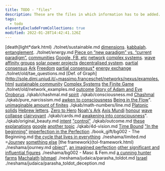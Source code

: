 ```yaml
---
title: TODO - "files"
description: These are the files in which information has to be added.
tags:
  - todo
eleventyExcludeFromCollections: true
modified: 2022-01-28T14:42:41.126Z
---
```


[death]light*dark.html)
./tolnet/sustainable.md
[dimensions](dimensions.html).
[kabbalah](kabbalah_intro.html).
[entanglement](entanglement.html).
./tolnet/energy.md
[Piece on “new paradigm” vs. “current paradigm”.](paradigm_shift.html)
[communities](sustainable.html)
[Google, FB, etc](cloud.html)
[network](networks.html)
[complex systems](systems.html).
[wave](waves.html)
[affinity groups](affinity_groups.html)
[solar power projects](new_energy.html)
[decentralised system](descentralised.html).
[partial consensus](partial_consensus.html)
[Ark](ark.html)
[Freedom](freedom.html)
[partial consensus*](consensus.html)
[energy exchange](energy_exchange.html)
./tolnet/old/tae_questions.md
[Def. of Graph](http://sole.dimi.uniud.it/~massimo.franceschet/networks/nexus/examples.html
[sustainable community](sustainable.html)
[Complex Systems](complexity.html#systems)
[the Finite Game](in-finite_game.html)
./tolnet/old/network_examples.md
[outcome](intention.html)
[Story of Adam and Eve](adam_eve.html)
[Oroborus](oroborus.html)
./qkab/chashmal.md
[spirit](spirit.html)
./qkab/consciousness.md
[Chashmal](./chashmal.md)
./qkab/pure_narcissism.md
[awken to consciousness](../consciousness.md)
[Being in the Flow](../flow.html)".
[unimaginable amount of finites](infinity.html)
./qkab/math-numbers/line.md
[Platonic solids](platonic_solids.html)
[Hebrew letters](hebrew.html).
[Zero to Hero](zero2one.html)
[Noah's Ark](noah_ark.html)
[Axis Mundi](axis_mundi.html)
[honour](honour.html)
[wave collapse](wave_collapse.html)
[clairvoyant](clairvoyant.html)
./qkab/cards.md
[awakening into consciousness](../consciousness.md)".
./qkab/original_beauty.md
[intent](intention.html)
["control"](control.html)
./qkab/outcome.md
[these explanations](dimensions.html)
[google](https://duckduckgo.com/....)
[another topic](neshama.html)
./qkab/4d-vision.md
[Time Bound](time.html)
["In the beginning"](beginning.html)
[imperfection in the Perfection](perfect.html)
./book_gift/bg002 - The Beginning.md
[the cycle that lives in everything](oroborus.html)
./neshama/limited.md
=[Journey](../tolnet/organisations.md#our-journey)
[something else](sitra_achara.html)
[the framework)(tol-framework.html)
./neshama/journey.md
[object](objectification.html)",
[an imagined perfection](superior_man.html)
[other significant and influential figures](golden_shadow.html)
./neshama/bg002 - Masc & Fem.md
[a cunning hunter](./parasha_toldot_fnotes.md#the-palace-and-the-pigeons)
[farms](./parasha_toldot_fnotes.md#the-faith-of-the-farmer)
[Machalath](./parasha_toldot_fnotes.md#life-on-the-inside)
[Ishmael](https://www.chabad.org/library/article_cdo/aid/2747610/jewish/Ishmael-Abrahams-Other-Son.htm)
./neshama/judaica/parasha_toldot.md
[Israel](israel.html)
./neshama/judaica/parasha_toldot_deception.md
